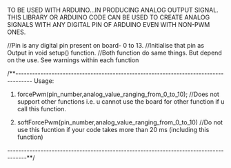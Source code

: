 TO BE USED WITH ARDUINO...IN PRODUCING ANALOG OUTPUT SIGNAL.
THIS LIBRARY OR ARDUINO CODE CAN BE USED TO CREATE ANALOG SIGNALS WITH ANY DIGITAL PIN OF ARDUINO EVEN WITH NON-PWM ONES.


//Pin is any digital pin present on board- 0 to 13.
//Initialise that pin as Output in void setup() function.
//Both function do same things. But depend on the use. See warnings within each function

/**------------------------------------------------------------------------------------
Usage:

1. forcePwm(pin_number,analog_value_ranging_from_0_to_10);
 //Does not support other functions i.e. u cannot use the board for other function if u call this function.

2. softForcePwm(pin_number,analog_value_ranging_from_0_to_10)
//Do not use this fucntion if your code takes more than 20 ms (including this function)

-------------------------------------------------------------------------------------**/
